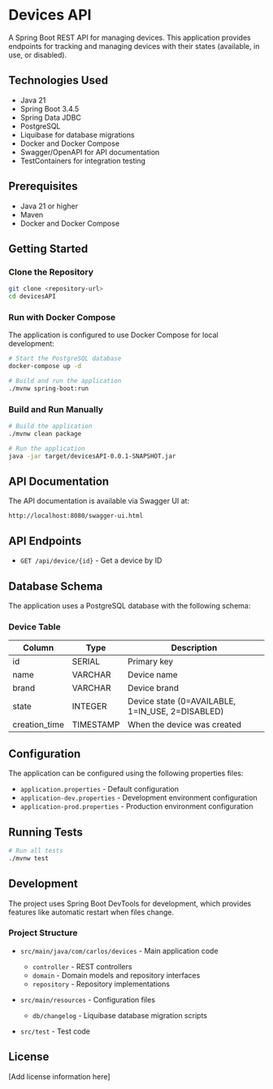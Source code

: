 # Devices API

A Spring Boot REST API for managing devices. This application provides endpoints for tracking and managing devices with their states (available, in use, or disabled).

## Technologies Used

- Java 21
- Spring Boot 3.4.5
- Spring Data JDBC
- PostgreSQL
- Liquibase for database migrations
- Docker and Docker Compose
- Swagger/OpenAPI for API documentation
- TestContainers for integration testing

## Prerequisites

- Java 21 or higher
- Maven
- Docker and Docker Compose

## Getting Started

### Clone the Repository

```bash
git clone <repository-url>
cd devicesAPI
```

### Run with Docker Compose

The application is configured to use Docker Compose for local development:

```bash
# Start the PostgreSQL database
docker-compose up -d

# Build and run the application
./mvnw spring-boot:run
```

### Build and Run Manually

```bash
# Build the application
./mvnw clean package

# Run the application
java -jar target/devicesAPI-0.0.1-SNAPSHOT.jar
```

## API Documentation

The API documentation is available via Swagger UI at:

```
http://localhost:8080/swagger-ui.html
```

## API Endpoints

- `GET /api/device/{id}` - Get a device by ID

## Database Schema

The application uses a PostgreSQL database with the following schema:

### Device Table

| Column        | Type      | Description                                |
|---------------|-----------|--------------------------------------------|
| id            | SERIAL    | Primary key                                |
| name          | VARCHAR   | Device name                                |
| brand         | VARCHAR   | Device brand                               |
| state         | INTEGER   | Device state (0=AVAILABLE, 1=IN_USE, 2=DISABLED) |
| creation_time | TIMESTAMP | When the device was created                |

## Configuration

The application can be configured using the following properties files:

- `application.properties` - Default configuration
- `application-dev.properties` - Development environment configuration
- `application-prod.properties` - Production environment configuration

## Running Tests

```bash
# Run all tests
./mvnw test
```

## Development

The project uses Spring Boot DevTools for development, which provides features like automatic restart when files change.

### Project Structure

- `src/main/java/com/carlos/devices` - Main application code
  - `controller` - REST controllers
  - `domain` - Domain models and repository interfaces
  - `repository` - Repository implementations

- `src/main/resources` - Configuration files
  - `db/changelog` - Liquibase database migration scripts

- `src/test` - Test code

## License

[Add license information here]